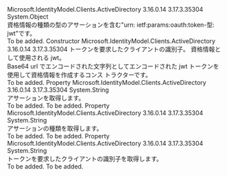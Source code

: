 <Type Name="ClientAssertion" FullName="Microsoft.IdentityModel.Clients.ActiveDirectory.ClientAssertion">
  <TypeSignature Language="C#" Value="public sealed class ClientAssertion" />
  <TypeSignature Language="ILAsm" Value=".class public auto ansi sealed beforefieldinit ClientAssertion extends System.Object" />
  <TypeSignature Language="DocId" Value="T:Microsoft.IdentityModel.Clients.ActiveDirectory.ClientAssertion" />
  <TypeSignature Language="VB.NET" Value="Public NotInheritable Class ClientAssertion" />
  <TypeSignature Language="F#" Value="type ClientAssertion = class" />
  <AssemblyInfo>
    <AssemblyName>Microsoft.IdentityModel.Clients.ActiveDirectory</AssemblyName>
    <AssemblyVersion>3.16.0.14</AssemblyVersion>
    <AssemblyVersion>3.17.3.35304</AssemblyVersion>
  </AssemblyInfo>
  <Base>
    <BaseTypeName>System.Object</BaseTypeName>
  </Base>
  <Interfaces />
  <Docs>
    <summary>
            資格情報の種類の型のアサーションを含む"urn: ietf:params:oauth:token-型: jwt"です。
            </summary>
    <remarks>To be added.</remarks>
  </Docs>
  <Members>
    <Member MemberName=".ctor">
      <MemberSignature Language="C#" Value="public ClientAssertion (string clientId, string assertion);" />
      <MemberSignature Language="ILAsm" Value=".method public hidebysig specialname rtspecialname instance void .ctor(string clientId, string assertion) cil managed" />
      <MemberSignature Language="DocId" Value="M:Microsoft.IdentityModel.Clients.ActiveDirectory.ClientAssertion.#ctor(System.String,System.String)" />
      <MemberSignature Language="VB.NET" Value="Public Sub New (clientId As String, assertion As String)" />
      <MemberSignature Language="F#" Value="new Microsoft.IdentityModel.Clients.ActiveDirectory.ClientAssertion : string * string -&gt; Microsoft.IdentityModel.Clients.ActiveDirectory.ClientAssertion" Usage="new Microsoft.IdentityModel.Clients.ActiveDirectory.ClientAssertion (clientId, assertion)" />
      <MemberType>Constructor</MemberType>
      <AssemblyInfo>
        <AssemblyName>Microsoft.IdentityModel.Clients.ActiveDirectory</AssemblyName>
        <AssemblyVersion>3.16.0.14</AssemblyVersion>
        <AssemblyVersion>3.17.3.35304</AssemblyVersion>
      </AssemblyInfo>
      <Parameters>
        <Parameter Name="clientId" Type="System.String" />
        <Parameter Name="assertion" Type="System.String" />
      </Parameters>
      <Docs>
        <param name="clientId">トークンを要求したクライアントの識別子。</param>
        <param name="assertion">資格情報として使用される jwt。</param>
        <summary>
            Base64 url でエンコードされた文字列としてエンコードされた jwt トークンを使用して資格情報を作成するコンス トラクターです。
            </summary>
        <remarks>To be added.</remarks>
      </Docs>
    </Member>
    <Member MemberName="Assertion">
      <MemberSignature Language="C#" Value="public string Assertion { get; }" />
      <MemberSignature Language="ILAsm" Value=".property instance string Assertion" />
      <MemberSignature Language="DocId" Value="P:Microsoft.IdentityModel.Clients.ActiveDirectory.ClientAssertion.Assertion" />
      <MemberSignature Language="VB.NET" Value="Public ReadOnly Property Assertion As String" />
      <MemberSignature Language="F#" Value="member this.Assertion : string" Usage="Microsoft.IdentityModel.Clients.ActiveDirectory.ClientAssertion.Assertion" />
      <MemberType>Property</MemberType>
      <AssemblyInfo>
        <AssemblyName>Microsoft.IdentityModel.Clients.ActiveDirectory</AssemblyName>
        <AssemblyVersion>3.16.0.14</AssemblyVersion>
        <AssemblyVersion>3.17.3.35304</AssemblyVersion>
      </AssemblyInfo>
      <ReturnValue>
        <ReturnType>System.String</ReturnType>
      </ReturnValue>
      <Docs>
        <summary>
            アサーションを取得します。
            </summary>
        <value>To be added.</value>
        <remarks>To be added.</remarks>
      </Docs>
    </Member>
    <Member MemberName="AssertionType">
      <MemberSignature Language="C#" Value="public string AssertionType { get; }" />
      <MemberSignature Language="ILAsm" Value=".property instance string AssertionType" />
      <MemberSignature Language="DocId" Value="P:Microsoft.IdentityModel.Clients.ActiveDirectory.ClientAssertion.AssertionType" />
      <MemberSignature Language="VB.NET" Value="Public ReadOnly Property AssertionType As String" />
      <MemberSignature Language="F#" Value="member this.AssertionType : string" Usage="Microsoft.IdentityModel.Clients.ActiveDirectory.ClientAssertion.AssertionType" />
      <MemberType>Property</MemberType>
      <AssemblyInfo>
        <AssemblyName>Microsoft.IdentityModel.Clients.ActiveDirectory</AssemblyName>
        <AssemblyVersion>3.16.0.14</AssemblyVersion>
        <AssemblyVersion>3.17.3.35304</AssemblyVersion>
      </AssemblyInfo>
      <ReturnValue>
        <ReturnType>System.String</ReturnType>
      </ReturnValue>
      <Docs>
        <summary>
            アサーションの種類を取得します。
            </summary>
        <value>To be added.</value>
        <remarks>To be added.</remarks>
      </Docs>
    </Member>
    <Member MemberName="ClientId">
      <MemberSignature Language="C#" Value="public string ClientId { get; }" />
      <MemberSignature Language="ILAsm" Value=".property instance string ClientId" />
      <MemberSignature Language="DocId" Value="P:Microsoft.IdentityModel.Clients.ActiveDirectory.ClientAssertion.ClientId" />
      <MemberSignature Language="VB.NET" Value="Public ReadOnly Property ClientId As String" />
      <MemberSignature Language="F#" Value="member this.ClientId : string" Usage="Microsoft.IdentityModel.Clients.ActiveDirectory.ClientAssertion.ClientId" />
      <MemberType>Property</MemberType>
      <AssemblyInfo>
        <AssemblyName>Microsoft.IdentityModel.Clients.ActiveDirectory</AssemblyName>
        <AssemblyVersion>3.16.0.14</AssemblyVersion>
        <AssemblyVersion>3.17.3.35304</AssemblyVersion>
      </AssemblyInfo>
      <ReturnValue>
        <ReturnType>System.String</ReturnType>
      </ReturnValue>
      <Docs>
        <summary>
            トークンを要求したクライアントの識別子を取得します。
            </summary>
        <value>To be added.</value>
        <remarks>To be added.</remarks>
      </Docs>
    </Member>
  </Members>
</Type>